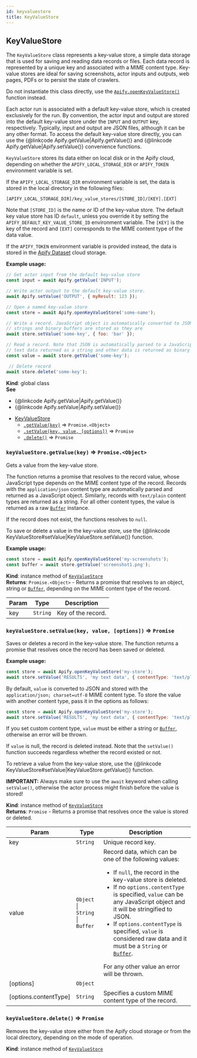 ```yaml
---
id: keyvaluestore
title: KeyValueStore
---
```

<a name="KeyValueStore"></a>

## KeyValueStore
The `KeyValueStore` class represents a key-value store, a simple data storage that is used
for saving and reading data records or files. Each data record is
represented by a unique key and associated with a MIME content type. Key-value stores are ideal
for saving screenshots, actor inputs and outputs, web pages, PDFs or to persist the state of crawlers.

Do not instantiate this class directly, use the
[`Apify.openKeyValueStore()`](Apify#openKeyValueStore) function instead.

Each actor run is associated with a default key-value store, which is created exclusively
for the run. By convention, the actor input and output are stored into the
default key-value store under the `INPUT` and `OUTPUT` key, respectively.
Typically, input and output are JSON files, although it can be any other format.
To access the default key-value store directly, you can use the
{@linkcode Apify.getValue|Apify.getValue()}
and {@linkcode Apify.getValue|Apify.setValue()} convenience functions.

`KeyValueStore` stores its data either on local disk or in the Apify cloud,
depending on whether the `APIFY_LOCAL_STORAGE_DIR` or `APIFY_TOKEN` environment variable is set.

If the `APIFY_LOCAL_STORAGE_DIR` environment variable is set, the data is stored in
the local directory in the following files:
```
[APIFY_LOCAL_STORAGE_DIR]/key_value_stores/[STORE_ID]/[KEY].[EXT]
```
Note that `[STORE_ID]` is the name or ID of the key-value store. The default key value store has ID `default`,
unless you override it by setting the `APIFY_DEFAULT_KEY_VALUE_STORE_ID` environment variable.
The `[KEY]` is the key of the record and `[EXT]` corresponds to the MIME content type of the data value.

If the `APIFY_TOKEN` environment variable is provided instead, the data is stored
in the [Apify Dataset](https://www.apify.com/docs/storage#dataset) cloud storage.

**Example usage:**

```javascript
// Get actor input from the default key-value store
const input = await Apify.getValue('INPUT');

// Write actor output to the default key-value store.
await Apify.setValue('OUTPUT', { myResult: 123 });

// Open a named key-value store
const store = await Apify.openKeyValueStore('some-name');

// Write a record. JavaScript object is automatically converted to JSON,
// strings and binary buffers are stored as they are
await store.setValue('some-key', { foo: 'bar' });

// Read a record. Note that JSON is automatically parsed to a JavaScript object,
// text data returned as a string and other data is returned as binary buffer
const value = await store.getValue('some-key');

 // Delete record
await store.delete('some-key');
```

**Kind**: global class  
**See**

- {@linkcode Apify.getValue|Apify.getValue()}
- {@linkcode Apify.setValue|Apify.setValue()}


* [KeyValueStore](#KeyValueStore)
    * [`.getValue(key)`](#KeyValueStore+getValue) ⇒ <code>Promise.&lt;Object&gt;</code>
    * [`.setValue(key, value, [options])`](#KeyValueStore+setValue) ⇒ <code>Promise</code>
    * [`.delete()`](#KeyValueStore+delete) ⇒ <code>Promise</code>

<a name="KeyValueStore+getValue"></a>

### `keyValueStore.getValue(key)` ⇒ <code>Promise.&lt;Object&gt;</code>
Gets a value from the key-value store.

The function returns a promise that resolves to the record value,
whose JavaScript type depends on the MIME content type of the record.
Records with the `application/json`
content type are automatically parsed and returned as a JavaScript object.
Similarly, records with `text/plain` content types are returned as a string.
For all other content types, the value is returned as a raw
<a href="https://nodejs.org/api/buffer.html"><code>Buffer</code></a> instance.

If the record does not exist, the functions resolves to `null`.

To save or delete a value in the key-value store, use the
{@linkcode KeyValueStore#setValue|KeyValueStore.setValue()} function.

**Example usage:**

```javascript
const store = await Apify.openKeyValueStore('my-screenshots');
const buffer = await store.getValue('screenshot1.png');
```

**Kind**: instance method of [<code>KeyValueStore</code>](#KeyValueStore)  
**Returns**: <code>Promise.&lt;Object&gt;</code> - Returns a promise that resolves to an object, string
  or <a href="https://nodejs.org/api/buffer.html"><code>Buffer</code></a>, depending
  on the MIME content type of the record.  

| Param | Type | Description |
| --- | --- | --- |
| key | <code>String</code> | Key of the record. |

<a name="KeyValueStore+setValue"></a>

### `keyValueStore.setValue(key, value, [options])` ⇒ <code>Promise</code>
Saves or deletes a record in the key-value store.
The function returns a promise that resolves once the record has been saved or deleted.

**Example usage:**

```javascript
const store = await Apify.openKeyValueStore('my-store');
await store.setValue('RESULTS', 'my text data', { contentType: 'text/plain' });
```

By default, `value` is converted to JSON and stored with the
`application/json; charset=utf-8` MIME content type.
To store the value with another content type, pass it in the options as follows:
```javascript
const store = await Apify.openKeyValueStore('my-store');
await store.setValue('RESULTS', 'my text data', { contentType: 'text/plain' });
```
If you set custom content type, `value` must be either a string or
<a href="https://nodejs.org/api/buffer.html"><code>Buffer</code></a>, otherwise an error will be thrown.

If `value` is null, the record is deleted instead. Note that the `setValue()` function succeeds
regardless whether the record existed or not.

To retrieve a value from the key-value store, use the
{@linkcode KeyValueStore#setValue|KeyValueStore.getValue()} function.

**IMPORTANT:** Always make sure to use the `await` keyword when calling `setValue()`,
otherwise the actor process might finish before the value is stored!

**Kind**: instance method of [<code>KeyValueStore</code>](#KeyValueStore)  
**Returns**: <code>Promise</code> - Returns a promise that resolves once the value is stored or deleted.  

| Param | Type | Description |
| --- | --- | --- |
| key | <code>String</code> | Unique record key. |
| value | <code>Object</code> \| <code>String</code> \| <code>Buffer</code> | Record data, which can be one of the following values:   <ul>     <li>If `null`, the record in the key-value store is deleted.</li>     <li>If no `options.contentType` is specified, `value` can be any JavaScript object and it will be stringified to JSON.</li>     <li>If `options.contentType` is specified, `value` is considered raw data and it must be a `String`     or <a href="https://nodejs.org/api/buffer.html"><code>Buffer</code></a>.</li>   </ul>   For any other value an error will be thrown. |
| [options] | <code>Object</code> |  |
| [options.contentType] | <code>String</code> | Specifies a custom MIME content type of the record. |

<a name="KeyValueStore+delete"></a>

### `keyValueStore.delete()` ⇒ <code>Promise</code>
Removes the key-value store either from the Apify cloud storage or from the local directory,
depending on the mode of operation.

**Kind**: instance method of [<code>KeyValueStore</code>](#KeyValueStore)  

